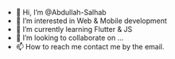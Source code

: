 - 👋 Hi, I’m @Abdullah-Salhab
- 👀 I’m interested in Web & Mobile development
- 🌱 I’m currently learning Flutter & JS
- 💞️ I’m looking to collaborate on ...
- 📫 How to reach me contact me by the email.

<!---

Abdullah-Salhab/Abdullah-Salhab is a ✨ special ✨ repository because its `README.md` (this file) appears on your GitHub profile.
You can click the Preview link to take a look at your changes.
--->
